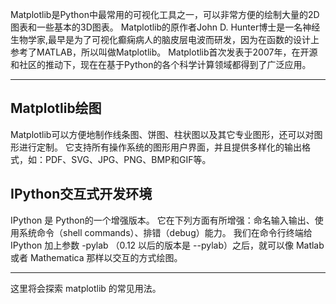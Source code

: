 Matplotlib是Python中最常用的可视化工具之一，可以非常方便的绘制大量的2D图表和一些基本的3D图表。
Matplotlib的原作者John D. Hunter博士是一名神经生物学家,最早是为了可视化癫痫病人的脑皮层电波而研发，因为在函数的设计上参考了MATLAB，所以叫做Matplotlib。
Matplotlib首次发表于2007年，在开源和社区的推动下，现在在基于Python的各个科学计算领域都得到了广泛应用。

---

## Matplotlib绘图

Matplotlib可以方便地制作线条图、饼图、柱状图以及其它专业图形，还可以对图形进行定制。
它支持所有操作系统的图形用户界面，并且提供多样化的输出格式，如：PDF、SVG、JPG、PNG、BMP和GIF等。


## IPython交互式开发环境

IPython 是 Python的一个增强版本。
它在下列方面有所增强：命名输入输出、使用系统命令（shell commands）、排错（debug）能力。
我们在命令行终端给 IPython 加上参数 -pylab （0.12 以后的版本是 --pylab）之后，就可以像 Matlab 或者 Mathematica 那样以交互的方式绘图。

---

这里将会探索 matplotlib 的常见用法。



